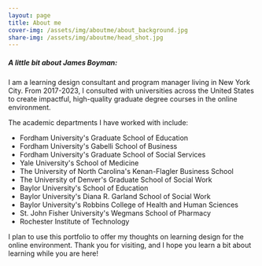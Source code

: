```yaml
---
layout: page
title: About me
cover-img: /assets/img/aboutme/about_background.jpg
share-img: /assets/img/aboutme/head_shot.jpg
---
```


##### A little bit about James Boyman:

I am a learning design consultant and program manager living in New York City. From 2017-2023, I consulted with universities across the United States to create impactful, high-quality graduate degree courses in the online environment. 

The academic departments I have worked with include:

* Fordham University's Graduate School of Education
* Fordham University's Gabelli School of Business
* Fordham University's Graduate School of Social Services
* Yale University's School of Medicine
* The University of North Carolina's Kenan-Flagler Business School
* The University of Denver's Graduate School of Social Work
* Baylor University's School of Education
* Baylor University's Diana R. Garland School of Social Work
* Baylor University's Robbins College of Health and Human Sciences
* St. John Fisher University's Wegmans School of Pharmacy
* Rochester Institute of Technology

I plan to use this portfolio to offer my thoughts on learning design for the online environment. Thank you for visiting, and I hope you learn a bit about learning while you are here!
